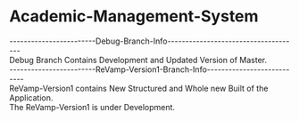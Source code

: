 # Academic-Management-System  
------------------------Debug-Branch-Info-------------------------------------  
Debug Branch Contains Development and Updated Version of Master.  
------------------------ReVamp-Version1-Branch-Info---------------------------  
ReVamp-Version1 contains New Structured and Whole new Built of the Application.  
The ReVamp-Version1 is under Development.  
